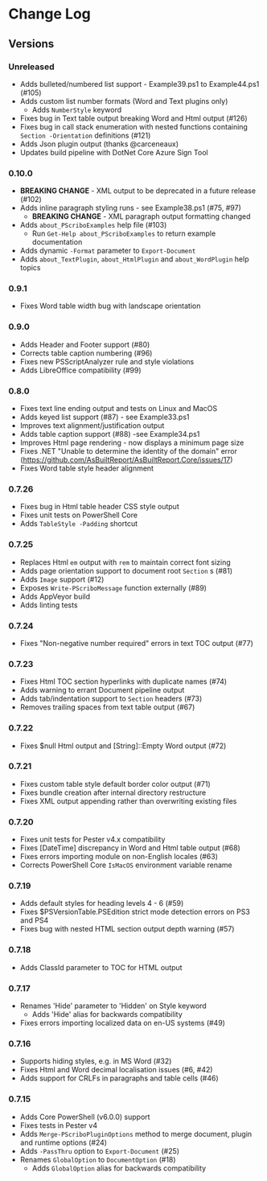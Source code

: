 # Change Log #

## Versions ##

### Unreleased ###

* Adds bulleted/numbered list support - Example39.ps1 to Example44.ps1 (#105)
* Adds custom list number formats (Word and Text plugins only)
  * Adds `NumberStyle` keyword
* Fixes bug in Text table output breaking Word and Html output (#126)
* Fixes bug in call stack enumeration with nested functions containing `Section -Orientation` definitions (#121)
* Adds Json plugin output (thanks @carceneaux)
* Updates build pipeline with DotNet Core Azure Sign Tool

### 0.10.0 ###

* __BREAKING CHANGE__ - XML output to be deprecated in a future release (#102)
* Adds inline paragraph styling runs - see Example38.ps1 (#75, #97)
  * __BREAKING CHANGE__ - XML paragraph output formatting changed
* Adds `about_PScriboExamples` help file (#103)
  * Run `Get-Help about_PScriboExamples` to return example documentation
* Adds dynamic `-Format` parameter to `Export-Document`
* Adds `about_TextPlugin`, `about_HtmlPlugin` and `about_WordPlugin` help topics

### 0.9.1 ###

* Fixes Word table width bug with landscape orientation

### 0.9.0 ###

* Adds Header and Footer support (#80)
* Corrects table caption numbering (#96)
* Fixes new PSScriptAnalyzer rule and style violations
* Adds LibreOffice compatibility (#99)

### 0.8.0 ###

* Fixes text line ending output and tests on Linux and MacOS
* Adds keyed list support (#87) - see Example33.ps1
* Improves text alignment/justification output
* Adds table caption support (#88) -see Example34.ps1
* Improves Html page rendering - now displays a minimum page size
* Fixes .NET "Unable to determine the identity of the domain" error (https://github.com/AsBuiltReport/AsBuiltReport.Core/issues/17)
* Fixes Word table style header alignment

### 0.7.26 ###

* Fixes bug in Html table header CSS style output
* Fixes unit tests on PowerShell Core
* Adds `TableStyle -Padding` shortcut

### 0.7.25 ###

* Replaces Html `em` output with `rem` to maintain correct font sizing
* Adds page orientation support to document root `Section` s (#81)
* Adds `Image` support (#12)
* Exposes `Write-PScriboMessage` function externally (#89)
* Adds AppVeyor build
* Adds linting tests

### 0.7.24 ###

* Fixes "Non-negative number required" errors in text TOC output (#77)

### 0.7.23 ###

* Fixes Html TOC section hyperlinks with duplicate names (#74)
* Adds warning to errant Document pipeline output
* Adds tab/indentation support to `Section` headers (#73)
* Removes trailing spaces from text table output (#67)

### 0.7.22 ###

* Fixes $null Html output and [String]::Empty Word output (#72)

### 0.7.21 ###

* Fixes custom table style default border color output (#71)
* Fixes bundle creation after internal directory restructure
* Fixes XML output appending rather than overwriting existing files

### 0.7.20 ###

* Fixes unit tests for Pester v4.x compatibility
* Fixes [DateTime] discrepancy in Word and Html table output (#68)
* Fixes errors importing module on non-English locales (#63)
* Corrects PowerShell Core `IsMacOS` environment variable rename

### 0.7.19 ###

* Adds default styles for heading levels 4 - 6 (#59)
* Fixes $PSVersionTable.PSEdition strict mode detection errors on PS3 and PS4
* Fixes bug with nested HTML section output depth warning (#57)

### 0.7.18 ###

* Adds ClassId parameter to TOC for HTML output

### 0.7.17 ###

* Renames 'Hide' parameter to 'Hidden' on Style keyword
  * Adds 'Hide' alias for backwards compatibility
* Fixes errors importing localized data on en-US systems (#49)

### 0.7.16 ###

* Supports hiding styles, e.g. in MS Word (#32)
* Fixes Html and Word decimal localisation issues (#6, #42)
* Adds support for CRLFs in paragraphs and table cells (#46)

### 0.7.15 ###

* Adds Core PowerShell (v6.0.0) support
* Fixes tests in Pester v4
* Adds `Merge-PScriboPluginOptions` method to merge document, plugin and runtime options (#24)
* Adds `-PassThru` option to `Export-Document` (#25)
* Renames `GlobalOption` to `DocumentOption` (#18)
  * Adds `GlobalOption` alias for backwards compatibility
